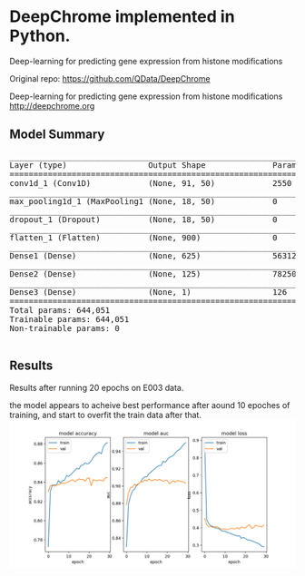 # DeepChrome implemented in Python. 
Deep-learning for predicting gene expression from histone modifications

Original repo: https://github.com/QData/DeepChrome


Deep-learning for predicting gene expression from histone modifications http://deepchrome.org
## Model Summary
<pre>
_________________________________________________________________
Layer (type)                 Output Shape              Param #   
=================================================================
conv1d_1 (Conv1D)            (None, 91, 50)            2550      
_________________________________________________________________
max_pooling1d_1 (MaxPooling1 (None, 18, 50)            0         
_________________________________________________________________
dropout_1 (Dropout)          (None, 18, 50)            0         
_________________________________________________________________
flatten_1 (Flatten)          (None, 900)               0         
_________________________________________________________________
Dense1 (Dense)               (None, 625)               563125    
_________________________________________________________________
Dense2 (Dense)               (None, 125)               78250     
_________________________________________________________________
Dense3 (Dense)               (None, 1)                 126       
=================================================================
Total params: 644,051
Trainable params: 644,051
Non-trainable params: 0

</pre>



## Results 
Results after running 20 epochs on E003 data.

the model appears to acheive best performance after aound 10 epoches of training, and start to overfit the train data after that.
![performance](img/performance.png)